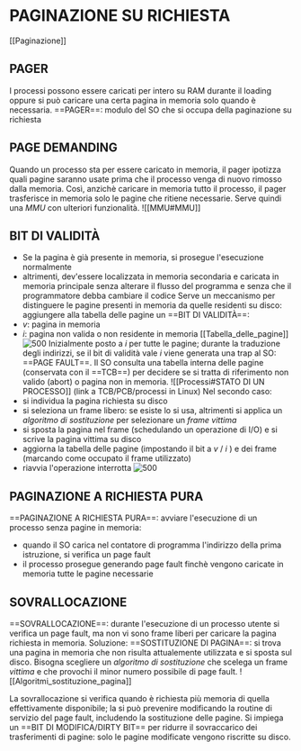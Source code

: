 # PAGINAZIONE SU RICHIESTA
[[Paginazione]]

## PAGER
I processi possono essere caricati per intero su RAM durante il loading oppure si può caricare una certa pagina in memoria solo quando è necessaria.
==PAGER==: modulo del SO che si occupa della paginazione su richiesta

## PAGE DEMANDING
Quando un processo sta per essere caricato in memoria, il pager ipotizza quali pagine saranno usate prima che il processo venga di nuovo rimosso dalla memoria.
Così, anzichè caricare in memoria tutto il processo, il pager trasferisce in memoria solo le pagine che ritiene necessarie.
Serve quindi una _MMU_ con ulteriori funzionalità.
![[MMU#MMU]]

## BIT DI VALIDITÀ
- Se la pagina è già presente in memoria, si prosegue l'esecuzione normalmente
- altrimenti, dev'essere localizzata in memoria secondaria e caricata in memoria principale senza alterare il flusso del programma e senza che il programmatore debba cambiare il codice
Serve un meccanismo per distinguere le pagine presenti in memoria da quelle residenti su disco: aggiungere alla tabella delle pagine un ==BIT DI VALIDITÀ==:
- _v_: pagina in memoria
- _i_: pagina non valida o non residente in memoria
[[Tabella_delle_pagine]]
![500](bit_di_validita1.png)
Inizialmente posto a _i_ per tutte le pagine; durante la traduzione degli indirizzi, se il bit di validità vale _i_ viene generata una trap al SO: ==PAGE FAULT==.
Il SO consulta una tabella interna delle pagine (conservata con il ==TCB==) per decidere se si tratta di riferimento non valido (abort) o pagina non in memoria.
![[Processi#STATO DI UN PROCESSO]]
(link a TCB/PCB/processi in Linux)
Nel secondo caso:
- si individua la pagina richiesta su disco
- si seleziona un frame libero: se esiste lo si usa, altrimenti si applica un _algoritmo di sostituzione_ per selezionare un _frame vittima_
- si sposta la pagina nel frame (schedulando un operazione di I/O) e si scrive la pagina vittima su disco
- aggiorna la tabella delle pagine (impostando il bit a _v_ / _i_ ) e dei frame (marcando come occupato il frame utilizzato)
- riavvia l'operazione interrotta
![500](bit_di_validita2.png)

## PAGINAZIONE A RICHIESTA PURA
==PAGINAZIONE A RICHIESTA PURA==: avviare l'esecuzione di un processo senza pagine in memoria:
- quando il SO carica nel contatore di programma l'indirizzo della prima istruzione, si verifica un page fault
- il processo prosegue generando page fault finchè vengono caricate in memoria tutte le pagine necessarie

## SOVRALLOCAZIONE
==SOVRALLOCAZIONE==: durante l'esecuzione di un processo utente si verifica un page fault, ma non vi sono frame liberi per caricare la pagina richiesta in memoria.
Soluzione: ==SOSTITUZIONE DI PAGINA==: si trova una pagina in memoria che non risulta attualemente utilizzata e si sposta sul disco.
Bisogna scegliere un _algoritmo di sostituzione_ che scelega un frame _vittima_ e che provochi il minor numero possibile di page fault.
![[Algoritmi_sostituzione_pagina]]

La sovrallocazione si verifica quando è richiesta più memoria di quella effettivamente disponibile; la si può prevenire modificando la routine di servizio del page fault, includendo la sostituzione delle pagine.
Si impiega un ==BIT DI MODIFICA/DIRTY BIT== per ridurre il sovraccarico dei trasferimenti di pagine: solo le pagine modificate vengono riscritte su disco.